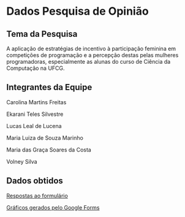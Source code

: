 # Dados Pesquisa de Opinião
## Tema da Pesquisa
A aplicação de estratégias de incentivo à participação feminina em competições de programação e a percepção destas pelas mulheres programadoras, especialmente as alunas do curso de Ciência da Computação na UFCG.

## Integrantes da Equipe
Carolina Martins Freitas

Ekarani Teles Silvestre

Lucas Leal de Lucena

Maria Luiza de Souza Marinho

Maria das Graça Soares da Costa

Volney Silva

## Dados obtidos
[Respostas ao formulário](https://docs.google.com/spreadsheets/d/1GxYP3ZgOg-olwN2VV-qJ8K0W-AiBwos89CdEoBOJf6s/edit?usp=sharing)

[Gráficos gerados pelo Google Forms](https://docs.google.com/document/d/1-wIVQGhceho-dQAiqyD4htf68jBWXlM12Y7IS0NImEs/edit)

